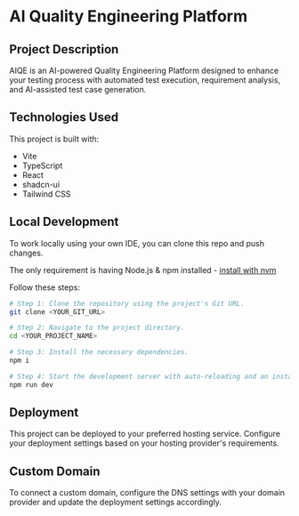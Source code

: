 
# AI Quality Engineering Platform

## Project Description

AIQE is an AI-powered Quality Engineering Platform designed to enhance your testing process with automated test execution, requirement analysis, and AI-assisted test case generation.

## Technologies Used

This project is built with:

- Vite
- TypeScript
- React
- shadcn-ui
- Tailwind CSS

## Local Development

To work locally using your own IDE, you can clone this repo and push changes.

The only requirement is having Node.js & npm installed - [install with nvm](https://github.com/nvm-sh/nvm#installing-and-updating)

Follow these steps:

```sh
# Step 1: Clone the repository using the project's Git URL.
git clone <YOUR_GIT_URL>

# Step 2: Navigate to the project directory.
cd <YOUR_PROJECT_NAME>

# Step 3: Install the necessary dependencies.
npm i

# Step 4: Start the development server with auto-reloading and an instant preview.
npm run dev
```

## Deployment

This project can be deployed to your preferred hosting service. Configure your deployment settings based on your hosting provider's requirements.

## Custom Domain

To connect a custom domain, configure the DNS settings with your domain provider and update the deployment settings accordingly.
